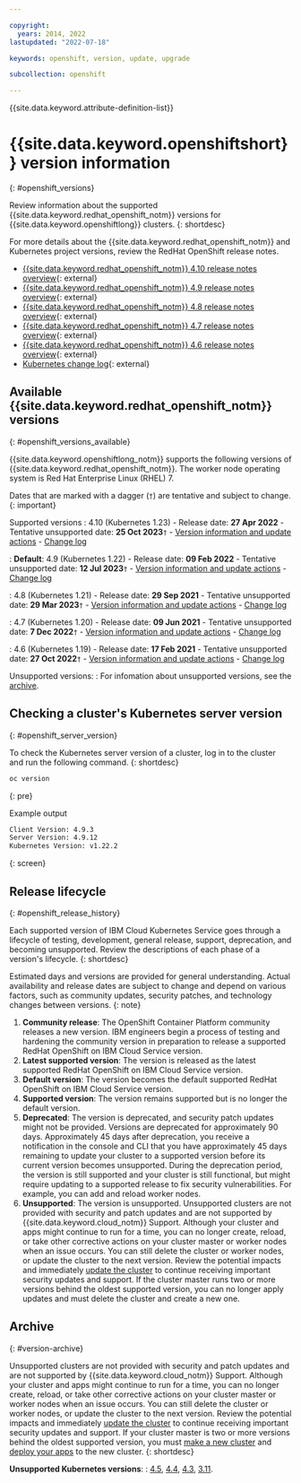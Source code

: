 ```yaml
---

copyright:
  years: 2014, 2022
lastupdated: "2022-07-18"

keywords: openshift, version, update, upgrade

subcollection: openshift

---
```



{{site.data.keyword.attribute-definition-list}}


# {{site.data.keyword.openshiftshort}} version information
{: #openshift_versions}

Review information about the supported {{site.data.keyword.redhat_openshift_notm}} versions for {{site.data.keyword.openshiftlong}} clusters.
{: shortdesc}

For more details about the {{site.data.keyword.redhat_openshift_notm}} and Kubernetes project versions, review the RedHat OpenShift release notes.
* [{{site.data.keyword.redhat_openshift_notm}} 4.10 release notes overview](https://docs.openshift.com/container-platform/4.10/release_notes/ocp-4-10-release-notes.html){: external}
* [{{site.data.keyword.redhat_openshift_notm}} 4.9 release notes overview](https://docs.openshift.com/container-platform/4.9/release_notes/ocp-4-9-release-notes.html){: external}
* [{{site.data.keyword.redhat_openshift_notm}} 4.8 release notes overview](https://docs.openshift.com/container-platform/4.8/release_notes/ocp-4-8-release-notes.html){: external}
* [{{site.data.keyword.redhat_openshift_notm}} 4.7 release notes overview](https://docs.openshift.com/container-platform/4.7/release_notes/ocp-4-7-release-notes.html){: external}
* [{{site.data.keyword.redhat_openshift_notm}} 4.6 release notes overview](https://docs.openshift.com/container-platform/4.6/release_notes/ocp-4-6-release-notes.html){: external}
* [Kubernetes change log](https://github.com/kubernetes/kubernetes/tree/master/CHANGELOG){: external}

## Available {{site.data.keyword.redhat_openshift_notm}} versions
{: #openshift_versions_available}

{{site.data.keyword.openshiftlong_notm}} supports the following versions of {{site.data.keyword.redhat_openshift_notm}}. The worker node operating system is Red Hat Enterprise Linux (RHEL) 7.  

Dates that are marked with a dagger (`†`) are tentative and subject to change.
{: important}

Supported versions
:   4.10 (Kubernetes 1.23)
    - Release date: **27 Apr 2022**
    - Tentative unsupported date: **25 Oct 2023**`†`
    - [Version information and update actions](/docs/openshift?topic=openshift-cs_versions_410)
    - [Change log](/docs/openshift?topic=openshift-openshift_changelog_410)
   
:   **Default**: 4.9 (Kubernetes 1.22)
    - Release date: **09 Feb 2022**
    - Tentative unsupported date: **12 Jul 2023**`†`
    - [Version information and update actions](/docs/openshift?topic=openshift-cs_versions_49)
    - [Change log](/docs/openshift?topic=openshift-openshift_changelog_49)

:   4.8 (Kubernetes 1.21)
    - Release date: **29 Sep 2021**
    - Tentative unsupported date: **29 Mar 2023**`†`
    - [Version information and update actions](/docs/openshift?topic=openshift-cs_versions_48)
    - [Change log](/docs/openshift?topic=openshift-openshift_changelog_48)

:   4.7 (Kubernetes 1.20)
    - Release date: **09 Jun 2021**
    - Tentative unsupported date: **7 Dec 2022**`†`
    - [Version information and update actions](/docs/openshift?topic=openshift-cs_versions_47)
    - [Change log](/docs/openshift?topic=openshift-openshift_changelog_47)

:   4.6 (Kubernetes 1.19)
    - Release date: **17 Feb 2021**
    - Tentative unsupported date: **27 Oct 2022**`†`
    - [Version information and update actions](/docs/openshift?topic=openshift-cs_versions_46)
    - [Change log](/docs/openshift?topic=openshift-openshift_changelog_46)



Unsupported versions:
:    For infomation about unsupported versions, see the [archive](#version-archive). 

## Checking a cluster's Kubernetes server version
{: #openshift_server_version}

To check the Kubernetes server version of a cluster, log in to the cluster and run the following command.
{: shortdesc}

```sh
oc version
```
{: pre}

Example output
```sh
Client Version: 4.9.3
Server Version: 4.9.12
Kubernetes Version: v1.22.2
```
{: screen}

## Release lifecycle
{: #openshift_release_history}

Each supported version of IBM Cloud Kubernetes Service goes through a lifecycle of testing, development, general release, support, deprecation, and becoming unsupported. Review the descriptions of each phase of a version's lifecycle. 
{: shortdesc}

Estimated days and versions are provided for general understanding. Actual availability and release dates are subject to change and depend on various factors, such as community updates, security patches, and technology changes between versions.
{: note}

1. **Community release**: The OpenShift Container Platform community releases a new version. IBM engineers begin a process of testing and hardening the community version in preparation to release a supported RedHat OpenShift on IBM Cloud Service version.
2. **Latest supported version**: The version is released as the latest supported RedHat OpenShift on IBM Cloud Service version.
3. **Default version**: The version becomes the default supported RedHat OpenShift on IBM Cloud Service version.
4. **Supported version**: The version remains supported but is no longer the default version.
5. **Deprecated**: The version is deprecated, and security patch updates might not be provided. Versions are deprecated for approximately 90 days. Approximately 45 days after deprecation, you receive a notification in the console and CLI that you have approximately 45 days remaining to update your cluster to a supported version before its current version becomes unsupported. During the deprecation period, the version is still supported and your cluster is still functional, but might require updating to a supported release to fix security vulnerabilities. For example, you can add and reload worker nodes.
6. **Unsupported**: The version is unsupported. Unsupported clusters are not provided with security and patch updates and are not supported by {{site.data.keyword.cloud_notm}} Support. Although your cluster and apps might continue to run for a time, you can no longer create, reload, or take other corrective actions on your cluster master or worker nodes when an issue occurs. You can still delete the cluster or worker nodes, or update the cluster to the next version. Review the potential impacts and immediately [update the cluster](/docs/openshift?topic=openshift-update#update) to continue receiving important security updates and support. If the cluster master runs two or more versions behind the oldest supported version, you can no longer apply updates and must delete the cluster and create a new one.



## Archive
{: #version-archive}

Unsupported clusters are not provided with security and patch updates and are not supported by {{site.data.keyword.cloud_notm}} Support. Although your cluster and apps might continue to run for a time, you can no longer create, reload, or take other corrective actions on your cluster master or worker nodes when an issue occurs. You can still delete the cluster or worker nodes, or update the cluster to the next version. Review the potential impacts and immediately [update the cluster](/docs/openshift?topic=openshift-update#update) to continue receiving important security updates and support. If your cluster master is two or more versions behind the oldest supported version, you must [make a new cluster](/docs/openshift?topic=openshift-clusters#clusters) and [deploy your apps](/docs/openshift?topic=openshift-deploy_app) to the new cluster.
{: shortdesc}

**Unsupported Kubernetes versions**: 
:    [4.5](/docs/openshift?topic=openshift-changelog_archive#version-45), [4.4](/docs/openshift?topic=openshift-changelog_archive#version-44), [4.3](/docs/openshift?topic=openshift-changelog_archive#version-43), [3.11](/docs/openshift?topic=openshift-openshift_changelog_311).

